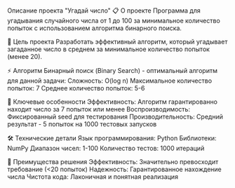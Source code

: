 Описание проекта "Угадай число"
📋 О проекте
Программа для угадывания случайного числа от 1 до 100 за минимальное количество попыток с использованием алгоритма бинарного поиска.

🎯 Цель проекта
Разработать эффективный алгоритм, который угадывает загаданное число в среднем за минимальное количество попыток (менее 20).


⚡ Алгоритм
Бинарный поиск (Binary Search) - оптимальный алгоритм для данной задачи:
Сложность: O(log n)
Максимальное количество попыток: 7
Среднее количество попыток: 5-6


🚀 Ключевые особенности
Эффективность: Алгоритм гарантированно находит число за 7 попыток или менее
Воспроизводимость: Фиксированный seed для тестирования
Производительность: Средний результат - 5 попыток на 1000 тестовых запусков



🛠 Технические детали
Язык программирования: Python
Библиотеки: NumPy
Диапазон чисел: 1-100
Количество тестов: 1000 итераций


🎯 Преимущества решения
Эффективность: Значительно превосходит требование (<20 попыток)
Надежность: Гарантированное нахождение числа
Чистота кода: Лаконичная и понятная реализация
